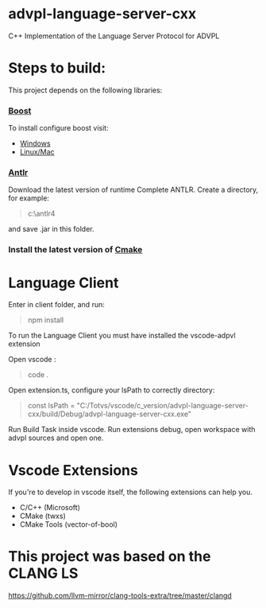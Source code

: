 # advpl-language-server-cxx
C++ Implementation of the Language Server Protocol for ADVPL

# Steps to build:

This project depends on the following libraries:
### [Boost](www.boost.org)

To install configure boost visit:
 * [Windows](http://www.boost.org/doc/libs/1_66_0/more/getting_started/windows.html)
 * [Linux/Mac](http://www.boost.org/doc/libs/1_66_0/more/getting_started/unix-variants.html)

### [Antlr](www.antlr.org)
 Download the latest version of runtime Complete ANTLR.
 Create a directory, for example:
 
 > c:\antlr4
 
  and save .jar in this folder.

### Install the latest version of [Cmake](https://cmake.org/download/)

# Language Client
Enter in client folder, and run:

>npm install

To run the Language Client you must have installed the vscode-adpvl extension

Open vscode :
> code .

Open extension.ts, configure your lsPath to correctly directory:

>const lsPath = "C:/Totvs/vscode/c_version/advpl-language-server-cxx/build/Debug/advpl-language-server-cxx.exe"

Run Build Task inside vscode.
Run extensions debug, open workspace with advpl sources and open one.

# Vscode Extensions
If you're to develop in vscode itself, the following extensions can help you.

* C/C++ (Microsoft)
* CMake (twxs)
* CMake Tools (vector-of-bool)

# This project was based on the CLANG LS

https://github.com/llvm-mirror/clang-tools-extra/tree/master/clangd